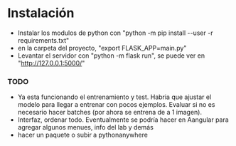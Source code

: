 # Instalación
- Instalar los modulos de python con "python -m pip install --user -r requirements.txt"
- en la carpeta del proyecto, "export FLASK_APP=main.py"
- Levantar el servidor con "python -m flask run", se puede ver en "http://127.0.0.1:5000/"

### TODO
- Ya esta funcionando el entrenamiento y test. Habria que ajustar el modelo para llegar a entrenar con pocos ejemplos. Evaluar si no es necesario hacer batches (por ahora se entrena de a 1 imagen). 
- Interfaz, ordenar todo. Eventualmente se podría hacer en Aangular para agregar algunos menues, info del lab y demás 
- hacer un paquete o subir a pythonanywhere
